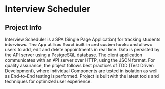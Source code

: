 # Interview Scheduler
## Project Info
Interview Scheduler is a SPA (Single Page Application) for tracking students interviews. The App utilizes React built-in and custom hooks and allows users to add, edit and delete appointments in real time. Data is persisted by the API server using a PostgreSQL database. The client application communicates with an API server over HTTP, using the JSON format. For quality assurance, the project follows best practices of TDD (Test Driven Development), where individual Components are tested in isolation as well as End-to-End testing is performed. Project is built with the latest tools and techniques for optimized user experience.
